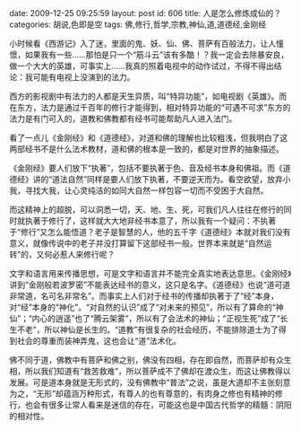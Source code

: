 date: 2009-12-25 09:25:59
layout: post
id: 606
title: 人是怎么修炼成仙的？
categories: 胡说,色即是空
tags: 佛,修行,哲学,宗教,神仙,道,道德经,金刚经

小时候看《西游记》入了迷，里面的鬼、妖、仙、佛、菩萨有百般法力，让人憧憬，如果我有一些……那怕是只一个“筋斗云”该有多酷！？我一定会去除暴安良，做一个大大的英雄，可事实上……我真的照着电视中的动作试过，不得不得出结论：我可能有电视上没演到的法力。

西方的影视剧中有法力的人都是天生异质，叫“特异功能”，如电视剧《英雄》。而在东方，法力是通过千百年的修行才能得到，相对特异功能的“可遇不可求”东方的法力是有门可入的，道教和佛教都有经书可能帮助凡人进入法门。

看了一点儿《金刚经》和《道德经》，对道和佛的理解也比较粗浅，但我明白了这两部经书不是什么法术教材，道和佛的根本是一致的，都是对世界的抽象描述。

《金刚经》要人们放下“执著”，包括不要执著于色、音及经书本身和佛祖。而《道德经》讲的“道法自然”同样是要人们放下执著，不要逆天而为。看空欲望，放弃小我，寻找大我，让心灵纯洁的如同大自然一样包容一切而不受困于大自然。

而这精神上的超脱，可以洞悉一切，天、地、生、死，可我们凡人往往在修行的同时就执著于修行了，这样就大大地非经书本意了，所以我有一个疑问：不执著于“修行”又怎么能悟道？老子是智慧的人，他的五千字《道德经》本就对我们没有意义，就像传说中的老子并没打算留下这部经书一般。世界本来就是“自然运转”的，又何必惹人来修行呢？

文字和语言用来传播思想，可是文字和语言并不能完全真实地表达意思。《金刚经》讲到“金刚般若波罗密”不能表达经书的意义，这只是名字。《道德经》也说“道可道非常道，名可名非常名”。而事实上人们对于经书的传播却执著于了“经”本身，对“经”本身的“神化”。“对自然的认识”成了“对未来的预见”，所以有了算命的“神仙”；“内心的逍遥”也了“腾云架雾”，所以有了会法术的神仙；“正视生死”成了“长生不老”，所以神仙是长生的。“道教”有很复杂的社会经历，不能排除道士为了得到社会的尊重而装神弄鬼，这也会让“道”法术化。

佛不同于道，佛教中有菩萨和佛之别，佛没有四相，存在即自然，而菩萨却有众生相，所以我们知道有“救苦救难”，所以菩萨成不了佛却在渡众生，而这让佛教得以发展。可是道本身就是无形式的，没有佛教中“普法”之说，虽是大道却不主张刻意为之，“无形”却蕴涵万种形式，有尊人的也有尊意的，有肉身之修也有精神的修行，也会有很多让常人看来是迷信的存在，可能这也是中国古代哲学的精髓：阴阳的相对性。
